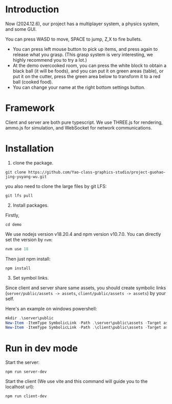 # Introduction

Now (2024.12.6), our project has a multiplayer system, a physics system, and some GUI.

You can press WASD to move, SPACE to jump, Z,X to fire bullets.

- You can press left mouse button to pick up items, and press again to release what you grasp. (This grasp system is very interesting, we highly recommend you to try a lot.)
- At the demo overcooked room, you can press the white block to obtain a black ball (it will be foods), and you can put it on green areas (table), or put it on the cutter, press the green area below to transform it to a red ball (cooked food).
- You can change your name at the right bottom settings button.

# Framework

Client and server are both pure typescript. We use THREE.js for rendering, ammo.js for simulation, and WebSocket for network communications. 

# Installation

1. clone the package.

```shell
git clone https://github.com/Yao-class-graphics-studio/project-guohao-jing-yuyang-wu.git
```

you also need to clone the large files by git LFS:

```shell
git lfs pull
```



2. Install packages.

Firstly,

```shell
cd demo
```

We use nodejs version v18.20.4 and npm version v10.7.0. You can directly set the version by `nvm`:

```powershell
nvm use 18
```

Then just npm install:

```shell
npm install
```



3. Set symbol links.

Since client and server share same assets, you should create symbolic links (`server/public/assets -> assets`, `client/public/assets -> assets`) by your self.

Here's an example on windows powershell:

```powershell
mkdir .\server\public
New-Item -ItemType SymbolicLink -Path .\server\public\assets -Target assets
New-Item -ItemType SymbolicLink -Path .\client\public\assets -Target assets
```

# Run in dev mode

Start the server:

```
npm run server-dev
```

Start the client (We use vite and this command will guide you to the localhost url):

```
npm run client-dev
```



